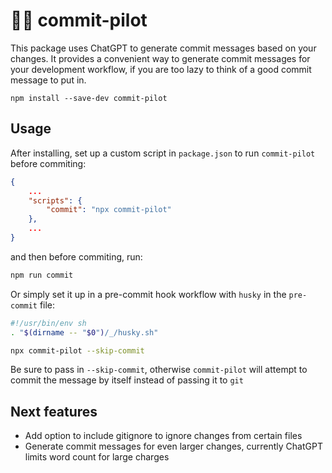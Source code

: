 # 🤖💬 commit-pilot

This package uses ChatGPT to generate commit messages based on your changes. It provides a convenient way to generate commit messages for your development workflow, if you are too lazy to think of a good commit message to put in.

```
npm install --save-dev commit-pilot
```

## Usage

After installing, set up a custom script in `package.json` to run `commit-pilot` before commiting:

```json
{
    ...
    "scripts": {
        "commit": "npx commit-pilot"
    },
    ...
}
```

and then before commiting, run:

```bash
npm run commit
```

Or simply set it up in a pre-commit hook workflow with `husky` in the `pre-commit` file:

```bash
#!/usr/bin/env sh
. "$(dirname -- "$0")/_/husky.sh"

npx commit-pilot --skip-commit
```

Be sure to pass in `--skip-commit`, otherwise `commit-pilot` will attempt to commit the message by itself instead of passing it to `git`

## Next features

-   Add option to include gitignore to ignore changes from certain files
-   Generate commit messages for even larger changes, currently ChatGPT limits word count for large charges
